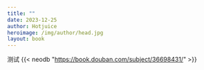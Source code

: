 ```yaml
---
title: ""
date: 2023-12-25
author: Hotjuice
heroimage: /img/author/head.jpg
layout: book
---
```

测试
{{< neodb "https://book.douban.com/subject/36698431/" >}}
